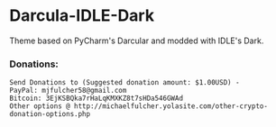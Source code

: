 # Darcula-IDLE-Dark
Theme based on PyCharm's Darcular and modded with IDLE's Dark.
   
### Donations:
    Send Donations to (Suggested donation amount: $1.00USD) -
    PayPal: mjfulcher58@gmail.com
    Bitcoin: 3EjKSBQka7rHaLqKMXKZ8t7sHDa546GWAd
    Other options @ http://michaelfulcher.yolasite.com/other-crypto-donation-options.php
